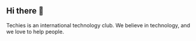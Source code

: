 ## Hi there 👋

Techies is an international technology club. We believe in technology, and we love to help people.

